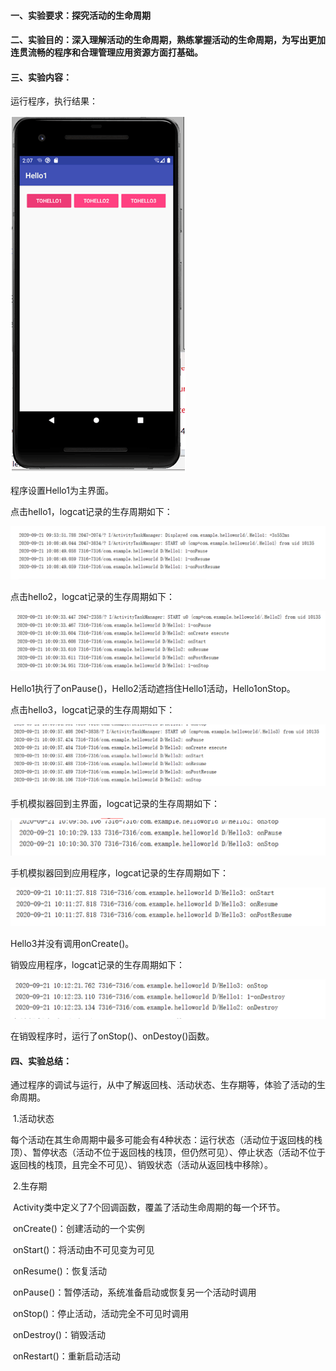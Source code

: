 #### 一、实验要求：探究活动的生命周期

#### 二、实验目的：深入理解活动的生命周期，熟练掌握活动的生命周期，为写出更加连贯流畅的程序和合理管理应用资源方面打基础。

#### 三、实验内容：

运行程序，执行结果：

![Image](https://github.com/owahaha/2018118126_Android/raw/master/%E5%AE%9E%E9%AA%8C%E4%BA%8C%20%E6%B4%BB%E5%8A%A8%E7%9A%84%E7%94%9F%E5%91%BD%E5%91%A8%E6%9C%9F/%E5%9B%BE%E7%89%87/1.png)

程序设置Hello1为主界面。

点击hello1，logcat记录的生存周期如下：

![Image](https://github.com/owahaha/2018118126_Android/raw/master/%E5%AE%9E%E9%AA%8C%E4%BA%8C%20%E6%B4%BB%E5%8A%A8%E7%9A%84%E7%94%9F%E5%91%BD%E5%91%A8%E6%9C%9F/%E5%9B%BE%E7%89%87/2.png)

点击hello2，logcat记录的生存周期如下：

![Image](https://github.com/owahaha/2018118126_Android/raw/master/%E5%AE%9E%E9%AA%8C%E4%BA%8C%20%E6%B4%BB%E5%8A%A8%E7%9A%84%E7%94%9F%E5%91%BD%E5%91%A8%E6%9C%9F/%E5%9B%BE%E7%89%87/3.png)

Hello1执行了onPause()，Hello2活动遮挡住Hello1活动，Hello1onStop。

点击hello3，logcat记录的生存周期如下：

![Image](https://github.com/owahaha/2018118126_Android/raw/master/%E5%AE%9E%E9%AA%8C%E4%BA%8C%20%E6%B4%BB%E5%8A%A8%E7%9A%84%E7%94%9F%E5%91%BD%E5%91%A8%E6%9C%9F/%E5%9B%BE%E7%89%87/4.png)

手机模拟器回到主界面，logcat记录的生存周期如下：

![Image](https://github.com/owahaha/2018118126_Android/raw/master/%E5%AE%9E%E9%AA%8C%E4%BA%8C%20%E6%B4%BB%E5%8A%A8%E7%9A%84%E7%94%9F%E5%91%BD%E5%91%A8%E6%9C%9F/%E5%9B%BE%E7%89%87/5.png)

手机模拟器回到应用程序，logcat记录的生存周期如下：

![Image](https://github.com/owahaha/2018118126_Android/raw/master/%E5%AE%9E%E9%AA%8C%E4%BA%8C%20%E6%B4%BB%E5%8A%A8%E7%9A%84%E7%94%9F%E5%91%BD%E5%91%A8%E6%9C%9F/%E5%9B%BE%E7%89%87/6.png)

Hello3并没有调用onCreate()。

销毁应用程序，logcat记录的生存周期如下：

![Image](https://github.com/owahaha/2018118126_Android/raw/master/%E5%AE%9E%E9%AA%8C%E4%BA%8C%20%E6%B4%BB%E5%8A%A8%E7%9A%84%E7%94%9F%E5%91%BD%E5%91%A8%E6%9C%9F/%E5%9B%BE%E7%89%87/7.png)

在销毁程序时，运行了onStop()、onDestoy()函数。

#### 四、实验总结：

​		通过程序的调试与运行，从中了解返回栈、活动状态、生存期等，体验了活动的生命周期。

​		1.活动状态

​		每个活动在其生命周期中最多可能会有4种状态：运行状态（活动位于返回栈的栈顶）、暂停状态（活动不位于返回栈的栈顶，但仍然可见）、停止状态（活动不位于返回栈的栈顶，且完全不可见）、销毁状态（活动从返回栈中移除）。

​		2.生存期

​		Activity类中定义了7个回调函数，覆盖了活动生命周期的每一个环节。

​			onCreate()：创建活动的一个实例

​			onStart()：将活动由不可见变为可见

​			onResume()：恢复活动

​			onPause()：暂停活动，系统准备启动或恢复另一个活动时调用

​			onStop()：停止活动，活动完全不可见时调用

​			onDestroy()：销毁活动

​			onRestart()：重新启动活动